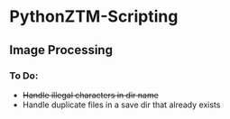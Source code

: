 # PythonZTM-Scripting
## Image Processing
### To Do:
* ~~Handle illegal characters in dir name~~
* Handle duplicate files in a save dir that already exists